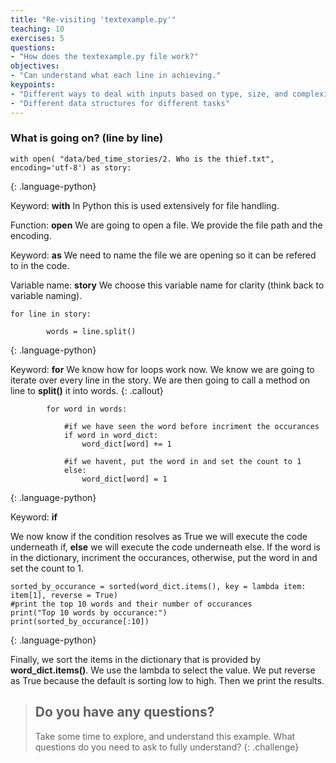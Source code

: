 ```yaml
---
title: "Re-visiting 'textexample.py'"
teaching: 10
exercises: 5
questions:
- "How does the textexample.py file work?"
objectives:
- "Can understand what each line in achieving."
keypoints:
- "Different ways to deal with inputs based on type, size, and complexity"
- "Different data structures for different tasks"
---
```


### What is going on? (line by line)

```
with open( "data/bed_time_stories/2. Who is the thief.txt", encoding='utf-8') as story:
```
{: .language-python}

Keyword: **with**
In Python this is used extensively for file handling.

Function: **open**
We are going to open a file. We provide the file path and the encoding.

Keyword: **as**
We need to name the file we are opening so it can be refered to in the code.

Variable name: **story**
We choose this variable name for clarity (think back to variable naming).

```
for line in story:
            
        words = line.split()
```
{: .language-python}

Keyword: **for**
We know how for loops work now. We know we are going to iterate over every line in the story. We are then going to call a method on line to **split()** it into words.
{: .callout}

```
        for word in words:
    
            #if we have seen the word before incriment the occurances
            if word in word_dict:
                word_dict[word] += 1
            
            #if we havent, put the word in and set the count to 1
            else:
                word_dict[word] = 1
```
{: .language-python}
 
Keyword: **if**

We now know if the condition resolves as True we will execute the code underneath if, **else** we will execute the code underneath else. If the word is in the dictionary, incriment the occurances, otherwise, put the word in and set the count to 1.

```
sorted_by_occurance = sorted(word_dict.items(), key = lambda item: item[1], reverse = True)
#print the top 10 words and their number of occurances
print("Top 10 words by occurance:")
print(sorted_by_occurance[:10])
```
{: .language-python}

Finally, we sort the items in the dictionary that is provided by **word_dict.items()**. We use the lambda to select the value. We put reverse as True because the default is sorting low to high. Then we print the results.

> ## Do you have any questions?
> Take some time to explore, and understand this example. What questions do you need to ask to fully understand? 
{: .challenge}



